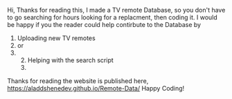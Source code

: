 Hi, Thanks for reading this, I made a TV remote Database, so you don't have to go searching for hours looking for a replacment, then coding it. I would be happy if you the reader could help contirbute to the Database by
1. Uploading new TV remotes
2. or
3. 2. Helping with the search script
   3. 
Thanks for reading the website is published here, https://aladdshenedev.github.io/Remote-Data/
Happy Coding!
